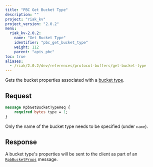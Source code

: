 ```yaml
---
title: "PBC Get Bucket Type"
description: ""
project: "riak_kv"
project_version: "2.0.2"
menu:
  riak_kv-2.0.2:
    name: "Get Bucket Type"
    identifier: "pbc_get_bucket_type"
    weight: 112
    parent: "apis_pbc"
toc: true
aliases:
  - /riak/2.0.2/dev/references/protocol-buffers/get-bucket-type
---
```


Gets the bucket properties associated with a [bucket type](/riak/kv/2.0.2/using/cluster-operations/bucket-types).

## Request

```protobuf
message RpbGetBucketTypeReq {
    required bytes type = 1;
}
```

Only the name of the bucket type needs to be specified (under `name`).

## Response

A bucket type's properties will be sent to the client as part of an
[`RpbBucketProps`](/riak/kv/2.0.2/developing/api/protocol-buffers/get-bucket-props) message.
